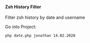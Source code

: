 #### Zsh History Filter

Filter zsh history by date and username

Go into Project:
```
php date.php jonathan 14.02.2020
```

